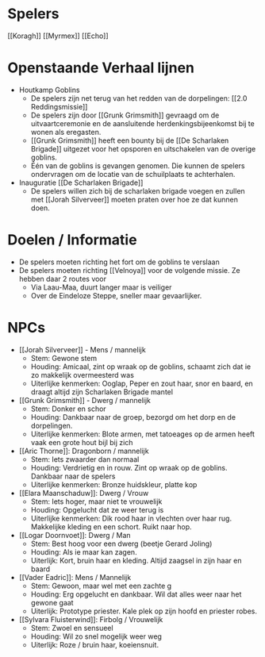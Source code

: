# Spelers
[[Koragh]]
[[Myrmex]]
[[Echo]]

# Openstaande Verhaal lijnen
- Houtkamp Goblins
	- De spelers zijn net terug van het redden van de dorpelingen: [[2.0 Reddingsmissie]]
	- De spelers zijn door [[Grunk Grimsmith]] gevraagd om de uitvaartceremonie en de aansluitende herdenkingsbijeenkomst bij te wonen als eregasten. 
	- [[Grunk Grimsmith]] heeft een bounty bij de [[De Scharlaken Brigade]] uitgezet voor het opsporen en uitschakelen van de overige goblins.
	- Één van de goblins is gevangen genomen. Die kunnen de spelers ondervragen om de locatie van de schuilplaats te achterhalen.
- Inauguratie [[De Scharlaken Brigade]]
	- De spelers willen zich bij de scharlaken brigade voegen en zullen met [[Jorah Silverveer]] moeten praten over hoe ze dat kunnen doen.


# Doelen / Informatie
- De spelers moeten richting het fort om de goblins te verslaan
- De spelers moeten richting [[Velnoya]] voor de volgende missie. Ze hebben daar 2 routes voor
	- Via Laau-Maa, duurt langer maar is veiliger
	- Over de Eindeloze Steppe, sneller maar gevaarlijker.


# NPCs
- [[Jorah Silverveer]] - Mens / mannelijk
	- Stem: Gewone stem
	- Houding: Amicaal, zint op wraak op de goblins, schaamt zich dat ie zo makkelijk overmeesterd was
	- Uiterlijke kenmerken: Ooglap, Peper en zout haar, snor en baard, en draagt altijd zijn Scharlaken Brigade mantel
- [[Grunk Grimsmith]] - Dwerg / mannelijk
	- Stem: Donker en schor
	- Houding: Dankbaar naar de groep, bezorgd om het dorp en de dorpelingen.
	- Uiterlijke kenmerken: Blote armen, met tatoeages op de armen heeft vaak een grote hout bijl bij zich
- [[Aric Thorne]]: Dragonborn / mannelijk
	- Stem: Iets zwaarder dan normaal
	- Houding: Verdrietig en in rouw. Zint op wraak op de goblins. Dankbaar naar de spelers
	- Uiterlijke kenmerken: Bronze huidskleur, platte kop
- [[Elara Maanschaduw]]: Dwerg / Vrouw
	- Stem: Iets hoger, maar niet te vrouwelijk
	- Houding: Opgelucht dat ze weer terug is
	- Uiterlijke kenmerken: Dik rood haar in vlechten over haar rug. Makkelijke kleding en een schort. Ruikt naar hop.
- [[Logar Doornvoet]]: Dwerg / Man
	- Stem: Best hoog voor een dwerg (beetje Gerard Joling)
	- Houding: Als ie maar kan zagen.
	- Uiterlijk: Kort, bruin haar en kleding. Altijd zaagsel in zijn haar en baard
- [[Vader Eadric]]: Mens / Mannelijk
	- Stem: Gewoon, maar wel met een zachte g
	- Houding: Erg opgelucht en dankbaar. Wil dat alles weer naar het gewone gaat
	- Uiterlijk: Prototype priester. Kale plek op zijn hoofd en priester robes.
- [[Sylvara Fluisterwind]]: Firbolg / Vrouwelijk
	- Stem: Zwoel en sensueel
	- Houding: Wil zo snel mogelijk weer weg
	- Uiterlijk: Roze / bruin haar, koeiensnuit.

